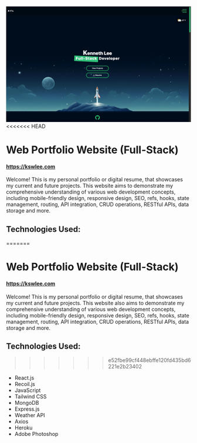 ![Web Portfolio Image](https://raw.githubusercontent.com/spaceorb/kswlee.com/main/build/static/media/project1.71ff2d7a0eaad3f7a794.jpeg)
<<<<<<< HEAD

# Web Portfolio Website (Full-Stack)

#### https://kswlee.com

Welcome! This is my personal portfolio or digital resume, that showcases my current and future projects. This website aims to demonstrate my comprehensive understanding of various web development concepts, including mobile-friendly design, responsive design, SEO, refs, hooks, state management, routing, API integration, CRUD operations, RESTful APIs, data storage and more.

## Technologies Used:

=======
# Web Portfolio Website (Full-Stack)
#### https://kswlee.com

Welcome! This is my personal portfolio or digital resume, that showcases my current and future projects. This website also aims to demonstrate my comprehensive understanding of various web development concepts, including mobile-friendly design, responsive design, SEO, refs, hooks, state management, routing, API integration, CRUD operations, RESTful APIs, data storage and more. 

## Technologies Used:
>>>>>>> e52fbe99cf448ebffe120fd435bd6221e2b23402
- React.js
- Recoil.js
- JavaScript
- Tailwind CSS
- MongoDB
- Express.js
- Weather API
- Axios
- Heroku
- Adobe Photoshop
